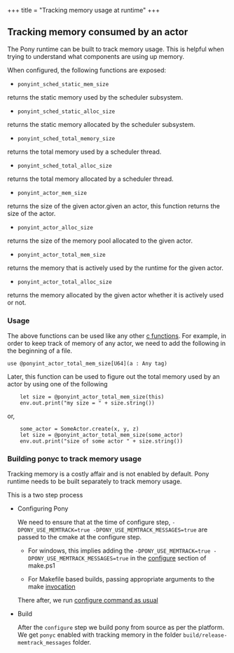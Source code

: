 +++
title = "Tracking memory usage at runtime"
+++

## Tracking memory consumed by an actor

The Pony runtime can be built to track memory usage. This is helpful when trying to understand what components are using up memory.

When configured, the following functions are exposed:

- `ponyint_sched_static_mem_size`

returns the static memory used by the scheduler subsystem.

- `ponyint_sched_static_alloc_size`

returns the static memory allocated by the scheduler subsystem.

- `ponyint_sched_total_memory_size`

returns the total memory used by a scheduler thread.

- `ponyint_sched_total_alloc_size`

returns the total memory allocated by a scheduler thread.

- `ponyint_actor_mem_size`

returns the size of the given actor.given an actor, this function returns the size of the actor.

- `ponyint_actor_alloc_size`

returns the size of the memory pool allocated to the given actor.

- `ponyint_actor_total_mem_size`

returns the memory that is actively used by the runtime for the given actor.

- `ponyint_actor_total_alloc_size`

returns the memory allocated by the given actor whether it is actively used or not.

### Usage

The above functions can be used like any other [c functions](https://tutorial.ponylang.io/c-ffi/calling-c.html).
For example, in order to keep track of memory of any actor, we need to add the following in the beginning of a file.

```pony
use @ponyint_actor_total_mem_size[U64](a : Any tag)
```

Later, this function can be used to figure out the total memory used by an actor by using one of the following

```pony
    let size = @ponyint_actor_total_mem_size(this)
    env.out.print("my size = " + size.string())
```

or,

```pony
    some_actor = SomeActor.create(x, y, z)
    let size = @ponyint_actor_total_mem_size(some_actor)
    env.out.print("size of some actor " + size.string())
```

### Building ponyc to track memory usage

Tracking memory is a costly affair and is not enabled by default. Pony runtime needs to be built separately to track memory usage.

This is a two step process

-  Configuring Pony

   We need to ensure that at the time of configure step, `-DPONY_USE_MEMTRACK=true -DPONY_USE_MEMTRACK_MESSAGES=true` are passed to the cmake at the configure step.

    - For windows, this implies adding the `-DPONY_USE_MEMTRACK=true -DPONY_USE_MEMTRACK_MESSAGES=true` in the [configure](https://github.com/ponylang/ponyc/blob/make.ps1) section of make.ps1

    - For Makefile based builds, passing appropriate arguments to the make [invocation](https://github.com/ponylang/ponyc/blob/Makefile)

   There after, we run [configure command as usual](https://github.com/ponylang/ponyc/blob/main/BUILD.md)

- Build
  
  After the `configure` step we build pony from source as per the platform. We get `ponyc` enabled with tracking memory in the folder `build/release-memtrack_messages` folder.

